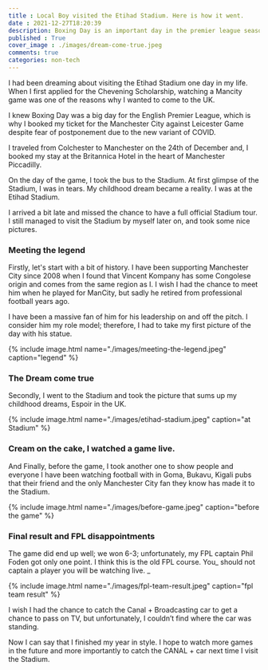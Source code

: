 ```yaml
---
title : Local Boy visited the Etihad Stadium. Here is how it went.
date : 2021-12-27T18:20:39
description: Boxing Day is an important day in the premier league season; hence as a Manchester City supporter Espoir Murhabazi relates about his experience watching a Premier League game live in Manchester. 
published : True
cover_image : ./images/dream-come-true.jpeg
comments: true
categories: non-tech
---
```


I had been dreaming about visiting the Etihad Stadium one day in my life. When I first applied for the Chevening Scholarship, watching a Mancity game was one of the reasons why I wanted to come to the UK. 

I knew Boxing Day was a big day for the English Premier League, which is why I booked my ticket for the Manchester City against Leicester Game despite fear of postponement due to the new variant of COVID. 

I traveled from Colchester to Manchester on the 24th of December and, I booked my stay at the Britannica Hotel in the heart of Manchester Piccadilly. 

On the day of the game,  I took the bus to the Stadium. At first glimpse of the Stadium, I was in tears. My childhood dream became a reality. I was at the Etihad Stadium.

I arrived a bit late and missed the chance to have a full official Stadium tour. I still managed to visit the Stadium by myself later on, and took some nice pictures. 

### Meeting the legend  



Firstly, let's start with a bit of history. I have been supporting Manchester City since 2008 when I found that Vincent Kompany has some Congolese origin and comes from the same region as I. I wish I had the chance to meet him when he played for ManCity, but sadly he retired from professional football years ago. 

I have been a massive fan of him for his leadership on and off the pitch. I consider him my role model; therefore, I had to take my first picture of the day with his statue. 


{% include image.html name="./images/meeting-the-legend.jpeg" caption="legend" %}

### The Dream come true 

Secondly, I went to the Stadium and took the picture that sums up my childhood dreams, Espoir in the UK.


{% include image.html name="./images/etihad-stadium.jpeg" caption="at Stadium" %}

### Cream on the cake, I watched a game live.

And Finally, before the game, I took another one to show people and everyone I have been watching football with in Goma, Bukavu, Kigali pubs that their friend and the only Manchester City fan they know has made it to the Stadium. 

{% include image.html name="./images/before-game.jpeg" caption="before the game" %}

### Final result and FPL disappointments 

The game did end up well; we won 6-3; unfortunately, my FPL captain Phil Foden got only one point. I think this is the old FPL course. You_ should not captain a player you will be watching live. _


{% include image.html name="./images/fpl-team-result.jpeg" caption="fpl team result" %}

I wish I had the chance to catch the Canal + Broadcasting car to get a chance to pass on TV, but unfortunately, I couldn’t find where the car was standing.

Now I can say that I finished my year in style. I hope to watch more games in the future and more importantly to catch the CANAL + car next time I visit the Stadium.  

